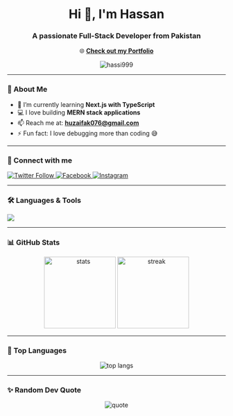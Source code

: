 <h1 align="center">Hi 👋, I'm Hassan</h1>
<h3 align="center">A passionate Full-Stack Developer from Pakistan</h3>

<p align="center">
  🌐 <a href="https://your-portfolio.vercel.app](https://beautiful-responsive-portfolio-5uc22gi35.vercel.app" target="_blank"><b>Check out my Portfolio</b></a>
</p>

<p align="center">
  <img src="https://komarev.com/ghpvc/?username=hassi999&label=Profile%20views&color=0e75b6&style=flat" alt="hassi999" />
</p>

---

### 🌟 About Me  
- 🌱 I’m currently learning **Next.js with TypeScript**  
- 💻 I love building **MERN stack applications**  
- 📫 Reach me at: **huzaifak076@gmail.com**  
- ⚡ Fun fact: I love debugging more than coding 😅  

---
### 🤝 Connect with me  
<p align="left">
<a href="https://twitter.com/rtzz_999" target="blank">
  <img src="https://img.shields.io/twitter/follow/hassi_999?logo=twitter&style=for-the-badge" alt="Twitter Follow" />
</a>
<a href="https://fb.com/profile.php?id=100037098759322" target="blank">
  <img src="https://img.shields.io/badge/Facebook-%231877F2.svg?&style=for-the-badge&logo=facebook&logoColor=white" alt="Facebook"/>
</a>
<a href="https://instagram.com/hassi_999" target="blank">
  <img src="https://img.shields.io/badge/Instagram-%23E4405F.svg?&style=for-the-badge&logo=instagram&logoColor=white" alt="Instagram"/>
</a>
</p>

---

### 🛠️ Languages & Tools  
<p align="left">
  <img src="https://skillicons.dev/icons?i=html,css,js,react,nextjs,nodejs,express,mongodb,tailwind,git,cpp" />
</p>

---

### 📊 GitHub Stats  
<p align="center">
  <img src="https://github-readme-stats.vercel.app/api?username=hassi999&show_icons=true&theme=radical" alt="stats" height="165"/>
  <img src="https://github-readme-streak-stats.herokuapp.com/?user=hassi999&theme=radical" alt="streak" height="165"/>
</p>

---

### 🚀 Top Languages  
<p align="center">
  <img src="https://github-readme-stats.vercel.app/api/top-langs/?username=hassi999&layout=compact&theme=radical" alt="top langs" />
</p>

---

### ✨ Random Dev Quote  
<p align="center">
  <img src="https://quotes-github-readme.vercel.app/api?type=horizontal&theme=radical" alt="quote"/>
</p>


